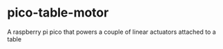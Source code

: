# pico-table-motor
A raspberry pi pico that powers a couple of linear actuators attached to a table
